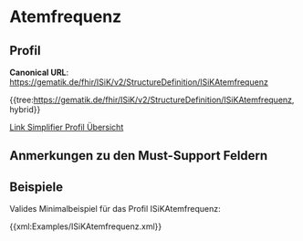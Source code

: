 # Atemfrequenz

## Profil

**Canonical URL**: https://gematik.de/fhir/ISiK/v2/StructureDefinition/ISiKAtemfrequenz

{{tree:https://gematik.de/fhir/ISiK/v2/StructureDefinition/ISiKAtemfrequenz, hybrid}}

[Link Simplifier Profil Übersicht](https://gematik.de/fhir/ISiK/v2/StructureDefinition/ISiKAtemfrequenz)

## Anmerkungen zu den Must-Support Feldern

## Beispiele

Valides Minimalbeispiel für das Profil ISiKAtemfrequenz:

{{xml:Examples/ISiKAtemfrequenz.xml}}
